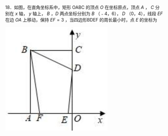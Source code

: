 18．如图，在直角坐标系中，矩形 OABC 的顶点 $O$ 在坐标原点，顶点 $A$ ， $C$ 分别在 $x$ 轴， $y$ 轴上， $B$ ，$D$ 两点坐标分别为 $B$ （﹣4，6）， $D$ （0，4），线段 $E F$ 在边 $O A$ 上移动，保持 $E F { = } 3$ ，当四边形BDEF 的周长最小时，点 $E$ 的坐标为

![](<../../qs_image_DB/专题2-1__将军饮马等8类常见最值问题（解析版）/68c902909dd04e2e403ca31c1e30508b4524f68314ab73d56159fcc087a685d8.jpg>)
